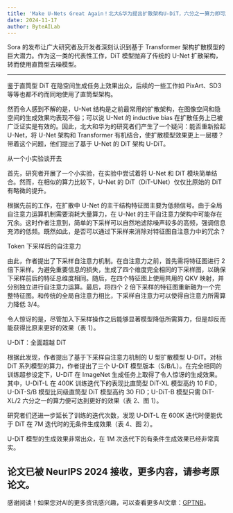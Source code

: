 ```yaml
---
title: 'Make U-Nets Great Again！北大&华为提出扩散架构U-DiT，六分之一算力即可超越DiT'
date: 2024-11-17
author: ByteAILab
---
```


Sora 的发布让广大研究者及开发者深刻认识到基于 Transformer 架构扩散模型的巨大潜力。作为这一类的代表性工作，DiT 模型抛弃了传统的 U-Net 扩散架构，转而使用直筒型去噪模型。

---
鉴于直筒型 DiT 在隐空间生成任务上效果出众，后续的一些工作如 PixArt、SD3 等等也都不约而同地使用了直筒型架构。

然而令人感到不解的是，U-Net 结构是之前最常用的扩散架构，在图像空间和隐空间的生成效果均表现不俗；可以说 U-Net 的 inductive bias 在扩散任务上已被广泛证实是有效的。因此，北大和华为的研究者们产生了一个疑问：能否重新拾起 U-Net，将 U-Net 架构和 Transformer 有机结合，使扩散模型效果更上一层楼？带着这个问题，他们提出了基于 U-Net 的 DiT 架构 U-DiT。

从一个小实验谈开去

首先，研究者开展了一个小实验，在实验中尝试着将 U-Net 和 DiT 模块简单结合。然而，在相似的算力比较下，U-Net 的 DiT（DiT-UNet）仅仅比原始的 DiT 有略微的提升。

根据先前的工作，在扩散中 U-Net 的主干结构特征图主要为低频信号。由于全局自注意力运算机制需要消耗大量算力，在 U-Net 的主干自注意力架构中可能存在冗余。这时作者注意到，简单的下采样可以自然地滤除噪声较多的高频，强调信息充沛的低频。既然如此，是否可以通过下采样来消除对特征图自注意力中的冗余？

Token 下采样后的自注意力

由此，作者提出了下采样自注意力机制。在自注意力之前，首先需将特征图进行 2 倍下采样。为避免重要信息的损失，生成了四个维度完全相同的下采样图，以确保下采样前后的特征总维度相同。随后，在四个特征图上使用共用的 QKV 映射，并分别独立进行自注意力运算。最后，将四个 2 倍下采样的特征图重新融为一个完整特征图。和传统的全局自注意力相比，下采样自注意力可以使得自注意力所需算力降低 3/4。

令人惊讶的是，尽管加入下采样操作之后能够显著模型降低所需算力，但是却反而能获得比原来更好的效果（表 1）。

U-DiT：全面超越 DiT

根据此发现，作者提出了基于下采样自注意力机制的 U 型扩散模型 U-DiT。对标 DiT 系列模型的算力，作者提出了三个 U-DiT 模型版本（S/B/L）。在完全相同的训练超参设定下，U-DiT 在 ImageNet 生成任务上取得了令人惊讶的生成效果。其中，U-DiT-L 在 400K 训练迭代下的表现比直筒型 DiT-XL 模型高约 10 FID，U-DiT-S/B 模型比同级直筒型 DiT 模型高约 30 FID；U-DiT-B 模型只需 DiT-XL/2 六分之一的算力便可达到更好的效果（表 2、图 1）。

研究者们还进一步延长了训练的迭代次数，发现 U-DiT-L 在 600K 迭代时便能优于 DiT 在 7M 迭代时的无条件生成效果（表 4、图 2）。

U-DiT 模型的生成效果非常出众，在 1M 次迭代下的有条件生成效果已经非常真实。

论文已被 NeurIPS 2024 接收，更多内容，请参考原论文。
---
感谢阅读！如果您对AI的更多资讯感兴趣，可以查看更多AI文章：[GPTNB](https://gptnb.com)。